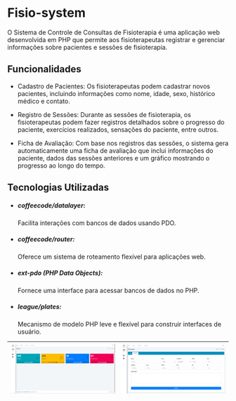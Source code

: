 # Fisio-system

O Sistema de Controle de Consultas de Fisioterapia é uma aplicação web desenvolvida em PHP que permite aos fisioterapeutas registrar e gerenciar informações sobre pacientes e sessões de fisioterapia.

## Funcionalidades

- Cadastro de Pacientes:
  Os fisioterapeutas podem cadastrar novos pacientes, incluindo informações como nome, idade, sexo, histórico médico e contato.

- Registro de Sessões:
  Durante as sessões de fisioterapia, os fisioterapeutas podem fazer registros detalhados sobre o progresso do paciente, exercícios realizados, sensações do paciente, entre outros.

- Ficha de Avaliação:
  Com base nos registros das sessões, o sistema gera automaticamente uma ficha de avaliação que inclui informações do paciente, dados das sessões anteriores e um gráfico mostrando o progresso ao longo do tempo.

## Tecnologias Utilizadas

- ##### coffeecode/datalayer:
  Facilita interações com bancos de dados usando PDO.
- ##### coffeecode/router:
  Oferece um sistema de roteamento flexível para aplicações web.
- ##### ext-pdo (PHP Data Objects):
  Fornece uma interface para acessar bancos de dados no PHP.
- ##### league/plates:
  Mecanismo de modelo PHP leve e flexível para construir interfaces de usuário.

| ![home](assets/img/home.png) | ![home](assets/img/paciente.png) |
| ---------------------------- | -------------------------------- |
